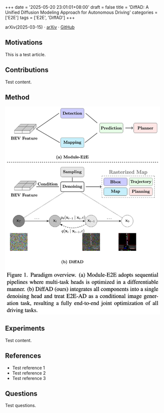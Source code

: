 +++
date = '2025-05-20 23:01:01+08:00'
draft = false
title = 'DiffAD: A Unified Diffusion Modeling Approach for Autonomous Driving'
categories = ['E2E']
tags = ['E2E', 'DiffAD']
+++

arXiv(2025-03-15) &middot; [arXiv]() &middot; [GitHub]()

## Motivations
This is a test article.

## Contributions
Test content.

## Method
![comparison-of-Module-E2E-and-DiffAD](comparison-of-Module-E2E-and-DiffAD.png)

## Experiments
Test content.

## References
- Test reference 1
- Test reference 2
- Test reference 3

## Questions
Test questions. 